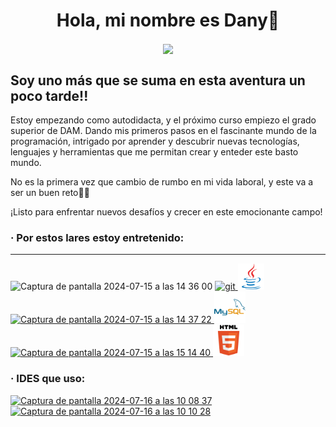 <p align="cener" width="350">      
<h1 align="center" > Hola, mi nombre es Dany👋 </h1>
</p>

<p align="center" width="200">
<img align="center" width="200" src="https://github.com/user-attachments/assets/f8e77a27-f772-40ae-856c-c5faa7d87fda">
</p>

<p align="center">
<h2>Soy uno más que se suma en esta aventura un poco tarde!! </h2> 

Estoy empezando como autodidacta, y el próximo curso empiezo el grado superior de DAM. Dando mis primeros pasos en el fascinante mundo de la programación, intrigado por aprender y descubrir nuevas tecnologías, lenguajes y herramientas que me permitan crear y enteder este basto mundo.

No es la primera vez que cambio de rumbo en mi vida laboral, y este va a ser un buen reto💪🏻

¡Listo para enfrentar nuevos desafíos y crecer en este emocionante campo!


### · Por estos lares estoy entretenido:  

***************************************************************************************************************

<!-- GitHub no url -->
<img tittle="Hola GitHub!" width="50" alt="Captura de pantalla 2024-07-15 a las 14 36 00" src="https://github.com/user-attachments/assets/000594ac-deca-46ec-9048-f0ecf449f792"> 
<!-- GIT -->
<a target="_blank" href="https://git-scm.com/" style="display: inline-block;"><img src="https://www.vectorlogo.zone/logos/git-scm/git-scm-icon.svg" alt="git" width="42" height="42" />
<a href="https://www.vectorlogo.zone/logos/git-scm/git-scm-icon.svg" img src="https://www.vectorlogo.zone/logos/git-scm/git-scm-icon.svg" alt="git" width="42" height="42" />
</a>
<!--JAVA-->
<a target="_blank" href="https://www.java.com/es/" style="display: inline-block;"><img src="https://raw.githubusercontent.com/devicons/devicon/master/icons/java/java-original.svg" alt="java" width="42" height="42" />
</a>
<!-- CodeGym -->
<a href="https://codegym.cc/es/quests">
<img tittle="Hola CodeGym!" width="100" alt="Captura de pantalla 2024-07-15 a las 14 37 22" src="https://github.com/user-attachments/assets/3d6e6b6a-270a-4134-8d6c-3b4f108bba33" /> 
</a>
 <!-- MySql --> 
<a target="_blank" href="https://www.mysql.com/" style="display: inline-block;"><img src="https://raw.githubusercontent.com/devicons/devicon/master/icons/mysql/mysql-original-wordmark.svg" alt="mysql" width="50" />
</a>
<!-- LINUX UBUNTU -->
<a href="https://ubuntu.com">
<img tittle="Hola Linux!" width="90" alt="Captura de pantalla 2024-07-15 a las 15 14 40" src="https://github.com/user-attachments/assets/9033e255-05c3-44ef-964e-1676f7e1e711"> 
<!-- HTML5 -->
<a target="_blank" href="https://raw.githubusercontent.com/devicons/devicon/master/icons/html5/html5-original-wordmark.svg" style="display: inline-block;"><img src="https://raw.githubusercontent.com/devicons/devicon/master/icons/html5/html5-original-wordmark.svg" alt="html5" width="50" />
</a>


### · IDES que uso:  

<!-- VsCode -->
<a href="https://code.visualstudio.com">
<img tittle="Visual Studio Code" width="50" alt="Captura de pantalla 2024-07-16 a las 10 08 37" src="https://github.com/user-attachments/assets/659a6425-f2ff-473d-ae9b-84d9a90808d1">
</a>

<!-- IntelliJ IDEA -->
<a href="https://www.jetbrains.com/idea/">
<img tittle="IntelliJ IDEA" width="50" alt="Captura de pantalla 2024-07-16 a las 10 10 28" src="https://github.com/user-attachments/assets/3ec2b313-542d-436b-85e1-3af8ba160a57">















